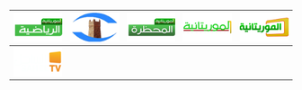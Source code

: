 | ![](https://raw.githubusercontent.com/RevGear/logo/master/Countries/MR/Arriadia.png) | ![](https://raw.githubusercontent.com/RevGear/logo/master/Countries/MR/Chinguit-TV.png) | ![](https://raw.githubusercontent.com/RevGear/logo/master/Countries/MR/El-Mahadra.png) | ![](https://raw.githubusercontent.com/RevGear/logo/master/Countries/MR/Elmouritania.png) | ![](https://raw.githubusercontent.com/RevGear/logo/master/Countries/MR/Elmouritania2.png) | 
|:---:|:---:|:---:|:---:|:---:| 
| ![](https://raw.githubusercontent.com/RevGear/logo/master/Countries/MR/Sahel-TV.png)  | 
